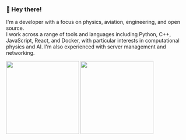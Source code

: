 ### 👋 Hey there!
I'm a developer with a focus on physics, aviation, engineering, and open source.\
I work across a range of tools and languages including Python, C++, JavaScript, React, and Docker, with particular interests in computational physics and AI. I'm also experienced with server management and networking.

<p align="left">
  <img src="https://github-readme-stats.vercel.app/api?username=mightykatun&show_icons=true&theme=transparent" height="200px"/>
  <img src="https://github-readme-stats.vercel.app/api/top-langs/?username=mightykatun&layout=compact&theme=transparent" height="200px"/>
</p>


